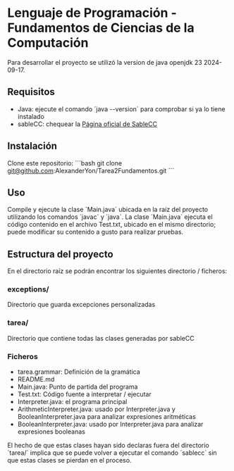 # Lenguaje de Programación - Fundamentos de Ciencias de la Computación
Para desarrollar el proyecto se utilizó la version de java openjdk 23 2024-09-17.

## Requisitos
- Java: ejecute el comando ´java --version´ para comprobar si ya lo tiene instalado
- sableCC: chequear la [Página oficial de SableCC](https://sablecc.org/downloads)

## Instalación
Clone este repositorio:
´´´bash
git clone git@github.com:AlexanderYon/Tarea2Fundamentos.git
´´´
## Uso
Compile y ejecute la clase ´Main.java´ ubicada en la raíz del proyecto utilizando los comandos ´javac´ y ´java´. La clase ´Main.java´ ejecuta el código
contenido en el archivo Test.txt, ubicado en el mismo directorio; puede modificar su contenido a gusto para realizar pruebas.

## Estructura del proyecto
En el directorio raíz se podrán encontrar los siguientes directorio / ficheros:

### exceptions/
Directorio que guarda excepciones personalizadas

### tarea/
Directorio que contiene todas las clases generadas por sableCC

### Ficheros
- tarea.grammar: Definición de la gramática
- README.md
- Main.java: Punto de partida del programa
- Test.txt: Código fuente a interpretar / ejecutar
- Interpreter.java: el programa principal
- ArithmeticInterpreter.java: usado por Interpreter.java y BooleanInterpreter.java para analizar expresiones aritméticas
- BooleanInterpreter.java: usado por Interpreter.java para analizar expresiones booleanas

El hecho de que estas clases hayan sido declaras fuera del directorio ´tarea/´ implica que se puede volver a ejecutar el comando ´sablecc´
sin que estas clases se pierdan en el proceso.